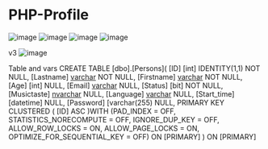 # PHP-Profile

![image](https://user-images.githubusercontent.com/50046414/194237043-33db35f6-fe33-4751-9e35-5101d6a0650e.png)
![image](https://user-images.githubusercontent.com/50046414/194237400-52df2a6b-b366-427d-b21f-2597b4118c02.png)
![image](https://user-images.githubusercontent.com/50046414/194237710-88547f78-81e0-4835-9d8b-7bfcf6e20de3.png)
![image](https://user-images.githubusercontent.com/50046414/194241776-81858fba-2a54-433d-ad0c-16dcea0e042e.png)

v3
![image](https://user-images.githubusercontent.com/50046414/195370361-39597812-f3d3-47cf-b558-9335a78d2459.png)

Table and vars
CREATE TABLE [dbo].[Persons](
	[ID] [int] IDENTITY(1,1) NOT NULL,
	[Lastname] [varchar](255) NOT NULL,
	[Firstname] [varchar](255) NOT NULL,
	[Age] [int] NULL,
	[Email] [varchar](255) NULL,
	[Status] [bit] NOT NULL,
	[Musictaste] [nvarchar](50) NULL,
	[Language] [varchar](255) NULL,
	[Start_time] [datetime] NULL,
	[Password] [varchar(255) NULL,
PRIMARY KEY CLUSTERED 
(
	[ID] ASC
)WITH (PAD_INDEX = OFF, STATISTICS_NORECOMPUTE = OFF, IGNORE_DUP_KEY = OFF, ALLOW_ROW_LOCKS = ON, ALLOW_PAGE_LOCKS = ON, OPTIMIZE_FOR_SEQUENTIAL_KEY = OFF) ON [PRIMARY]
) ON [PRIMARY]
